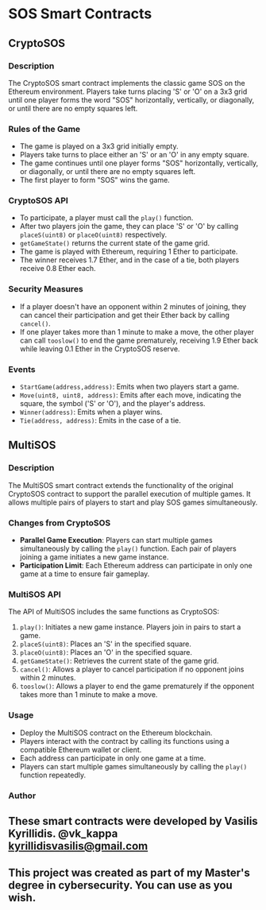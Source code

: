 # SOS Smart Contracts

## CryptoSOS

### Description
The CryptoSOS smart contract implements the classic game SOS on the Ethereum environment. Players take turns placing 'S' or 'O' on a 3x3 grid until one player forms the word "SOS" horizontally, vertically, or diagonally, or until there are no empty squares left.

### Rules of the Game
- The game is played on a 3x3 grid initially empty.
- Players take turns to place either an 'S' or an 'O' in any empty square.
- The game continues until one player forms "SOS" horizontally, vertically, or diagonally, or until there are no empty squares left.
- The first player to form "SOS" wins the game.

### CryptoSOS API
- To participate, a player must call the `play()` function.
- After two players join the game, they can place 'S' or 'O' by calling `placeS(uint8)` or `placeO(uint8)` respectively.
- `getGameState()` returns the current state of the game grid.
- The game is played with Ethereum, requiring 1 Ether to participate.
- The winner receives 1.7 Ether, and in the case of a tie, both players receive 0.8 Ether each.

### Security Measures
- If a player doesn't have an opponent within 2 minutes of joining, they can cancel their participation and get their Ether back by calling `cancel()`.
- If one player takes more than 1 minute to make a move, the other player can call `tooslow()` to end the game prematurely, receiving 1.9 Ether back while leaving 0.1 Ether in the CryptoSOS reserve.

### Events
- `StartGame(address,address)`: Emits when two players start a game.
- `Move(uint8, uint8, address)`: Emits after each move, indicating the square, the symbol ('S' or 'O'), and the player's address.
- `Winner(address)`: Emits when a player wins.
- `Tie(address, address)`: Emits in the case of a tie.

## MultiSOS

### Description
The MultiSOS smart contract extends the functionality of the original CryptoSOS contract to support the parallel execution of multiple games. It allows multiple pairs of players to start and play SOS games simultaneously.

### Changes from CryptoSOS
- **Parallel Game Execution**: Players can start multiple games simultaneously by calling the `play()` function. Each pair of players joining a game initiates a new game instance.
- **Participation Limit**: Each Ethereum address can participate in only one game at a time to ensure fair gameplay.

### MultiSOS API
The API of MultiSOS includes the same functions as CryptoSOS:

1. `play()`: Initiates a new game instance. Players join in pairs to start a game.
2. `placeS(uint8)`: Places an 'S' in the specified square.
3. `placeO(uint8)`: Places an 'O' in the specified square.
4. `getGameState()`: Retrieves the current state of the game grid.
5. `cancel()`: Allows a player to cancel participation if no opponent joins within 2 minutes.
6. `tooslow()`: Allows a player to end the game prematurely if the opponent takes more than 1 minute to make a move.

### Usage
- Deploy the MultiSOS contract on the Ethereum blockchain.
- Players interact with the contract by calling its functions using a compatible Ethereum wallet or client.
- Each address can participate in only one game at a time.
- Players can start multiple games simultaneously by calling the `play()` function repeatedly.

### Author
These smart contracts were developed by Vasilis Kyrillidis.
@vk_kappa
kyrillidisvasilis@gmail.com
-
This project was created as part of my Master's degree in cybersecurity. You can use as you wish.
-
